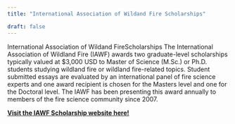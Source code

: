```yaml
---
title: "International Association of Wildand Fire Scholarships"

draft: false
---
```


International Association of Wildand FireScholarships
    The International Association of Wildland Fire (IAWF) awards two graduate-level scholarships typically valued at $3,000 USD to Master of Science (M.Sc.) or Ph.D. students studying wildland fire or wildland fire-related topics. Student submitted essays are evaluated by an international panel of fire science experts and one award recipient is chosen for the Masters level and one for the Doctoral level. The IAWF has been presenting this award annually to members of the fire science community since 2007.

[**Visit the IAWF Scholarship website here!**](https://www.iawfonline.org/scholarships/)





